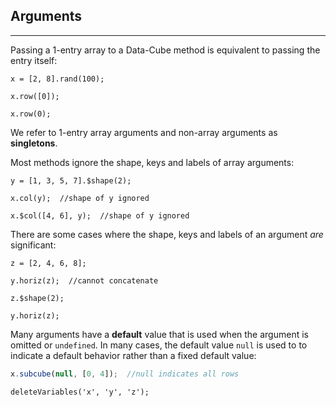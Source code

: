 ## Arguments

---

Passing a 1-entry array to a Data-Cube method is equivalent to passing the entry itself:

```
x = [2, 8].rand(100);
```
```
x.row([0]);
```
```
x.row(0);
```

We refer to 1-entry array arguments and non-array arguments as **singletons**.

Most methods ignore the shape, keys and labels of array arguments:

```
y = [1, 3, 5, 7].$shape(2);
```
```
x.col(y);  //shape of y ignored
```
```
x.$col([4, 6], y);  //shape of y ignored
```

There are some cases where the shape, keys and labels of an argument _are_ significant:

```
z = [2, 4, 6, 8];
```
```
y.horiz(z);  //cannot concatenate
```
```
z.$shape(2);
```
```
y.horiz(z);
```

Many arguments have a __default__ value that is used when the argument is omitted or `undefined`. In many cases, the default value `null` is used to to indicate a default behavior rather than a fixed default value:

```js
x.subcube(null, [0, 4]);  //null indicates all rows
```

```{.no-input .no-output}
deleteVariables('x', 'y', 'z');
```